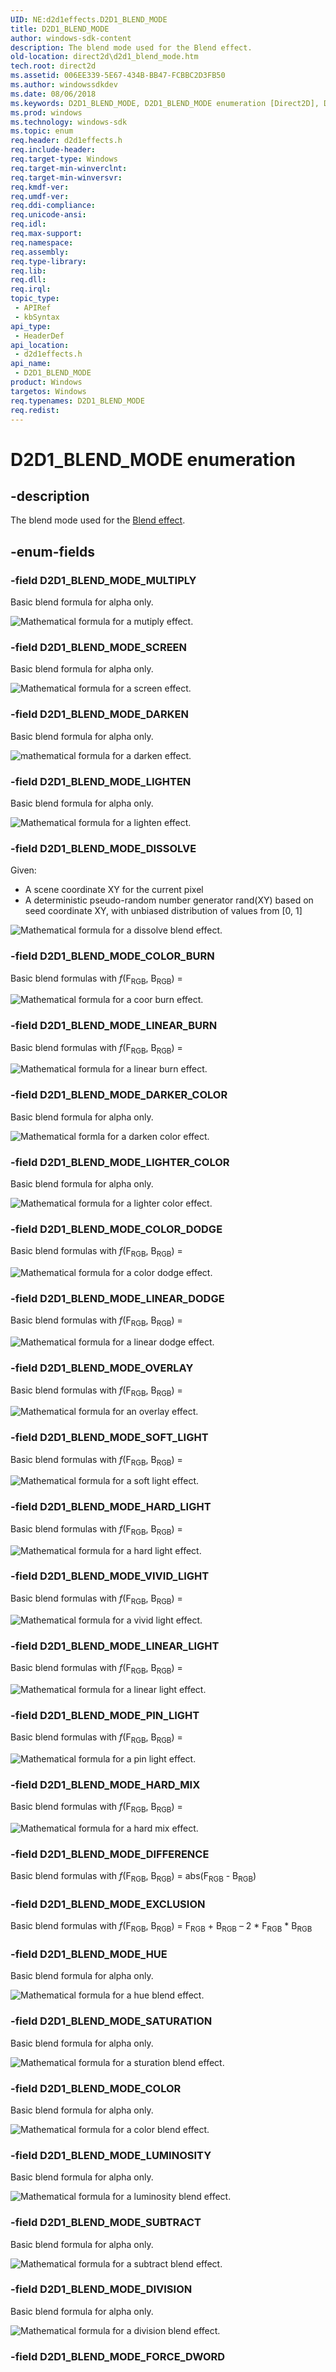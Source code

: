 ```yaml
---
UID: NE:d2d1effects.D2D1_BLEND_MODE
title: D2D1_BLEND_MODE
author: windows-sdk-content
description: The blend mode used for the Blend effect.
old-location: direct2d\d2d1_blend_mode.htm
tech.root: direct2d
ms.assetid: 006EE339-5E67-434B-BB47-FCBBC2D3FB50
ms.author: windowssdkdev
ms.date: 08/06/2018
ms.keywords: D2D1_BLEND_MODE, D2D1_BLEND_MODE enumeration [Direct2D], D2D1_BLEND_MODE_COLOR, D2D1_BLEND_MODE_COLOR_BURN, D2D1_BLEND_MODE_COLOR_DODGE, D2D1_BLEND_MODE_DARKEN, D2D1_BLEND_MODE_DARKER_COLOR, D2D1_BLEND_MODE_DIFFERENCE, D2D1_BLEND_MODE_DISSOLVE, D2D1_BLEND_MODE_DIVISION, D2D1_BLEND_MODE_EXCLUSION, D2D1_BLEND_MODE_HARD_LIGHT, D2D1_BLEND_MODE_HARD_MIX, D2D1_BLEND_MODE_HUE, D2D1_BLEND_MODE_LIGHTEN, D2D1_BLEND_MODE_LIGHTER_COLOR, D2D1_BLEND_MODE_LINEAR_BURN, D2D1_BLEND_MODE_LINEAR_DODGE, D2D1_BLEND_MODE_LINEAR_LIGHT, D2D1_BLEND_MODE_LUMINOSITY, D2D1_BLEND_MODE_MULTIPLY, D2D1_BLEND_MODE_OVERLAY, D2D1_BLEND_MODE_PIN_LIGHT, D2D1_BLEND_MODE_SATURATION, D2D1_BLEND_MODE_SCREEN, D2D1_BLEND_MODE_SOFT_LIGHT, D2D1_BLEND_MODE_SUBTRACT, D2D1_BLEND_MODE_VIVID_LIGHT, d2d1effects/D2D1_BLEND_MODE, d2d1effects/D2D1_BLEND_MODE_COLOR, d2d1effects/D2D1_BLEND_MODE_COLOR_BURN, d2d1effects/D2D1_BLEND_MODE_COLOR_DODGE, d2d1effects/D2D1_BLEND_MODE_DARKEN, d2d1effects/D2D1_BLEND_MODE_DARKER_COLOR, d2d1effects/D2D1_BLEND_MODE_DIFFERENCE, d2d1effects/D2D1_BLEND_MODE_DISSOLVE, d2d1effects/D2D1_BLEND_MODE_DIVISION, d2d1effects/D2D1_BLEND_MODE_EXCLUSION, d2d1effects/D2D1_BLEND_MODE_HARD_LIGHT, d2d1effects/D2D1_BLEND_MODE_HARD_MIX, d2d1effects/D2D1_BLEND_MODE_HUE, d2d1effects/D2D1_BLEND_MODE_LIGHTEN, d2d1effects/D2D1_BLEND_MODE_LIGHTER_COLOR, d2d1effects/D2D1_BLEND_MODE_LINEAR_BURN, d2d1effects/D2D1_BLEND_MODE_LINEAR_DODGE, d2d1effects/D2D1_BLEND_MODE_LINEAR_LIGHT, d2d1effects/D2D1_BLEND_MODE_LUMINOSITY, d2d1effects/D2D1_BLEND_MODE_MULTIPLY, d2d1effects/D2D1_BLEND_MODE_OVERLAY, d2d1effects/D2D1_BLEND_MODE_PIN_LIGHT, d2d1effects/D2D1_BLEND_MODE_SATURATION, d2d1effects/D2D1_BLEND_MODE_SCREEN, d2d1effects/D2D1_BLEND_MODE_SOFT_LIGHT, d2d1effects/D2D1_BLEND_MODE_SUBTRACT, d2d1effects/D2D1_BLEND_MODE_VIVID_LIGHT, direct2d.d2d1_blend_mode
ms.prod: windows
ms.technology: windows-sdk
ms.topic: enum
req.header: d2d1effects.h
req.include-header: 
req.target-type: Windows
req.target-min-winverclnt: 
req.target-min-winversvr: 
req.kmdf-ver: 
req.umdf-ver: 
req.ddi-compliance: 
req.unicode-ansi: 
req.idl: 
req.max-support: 
req.namespace: 
req.assembly: 
req.type-library: 
req.lib: 
req.dll: 
req.irql: 
topic_type:
 - APIRef
 - kbSyntax
api_type:
 - HeaderDef
api_location:
 - d2d1effects.h
api_name:
 - D2D1_BLEND_MODE
product: Windows
targetos: Windows
req.typenames: D2D1_BLEND_MODE
req.redist: 
---
```


# D2D1_BLEND_MODE enumeration


## -description


The blend mode used for the <a href="https://msdn.microsoft.com/39D8BAA3-8FF3-4F10-99A0-B26FCA3018AE">Blend effect</a>.


## -enum-fields




### -field D2D1_BLEND_MODE_MULTIPLY

Basic blend formula for alpha only. 

<img alt="Mathematical formula for a mutiply effect." src="images/blend_mode_multiply_1.png"/>

### -field D2D1_BLEND_MODE_SCREEN

Basic blend formula for alpha only. 

<img alt="Mathematical formula for a screen effect." src="images/blend_mode_screen_1.png"/>

### -field D2D1_BLEND_MODE_DARKEN

Basic blend formula for alpha only.  

<img alt="mathematical formula for a darken effect." src="images/blend_mode_darken_1.png"/>

### -field D2D1_BLEND_MODE_LIGHTEN

Basic blend formula for alpha only. 

<img alt="Mathematical formula for a lighten effect." src="images/blend_mode_lighten_1.png"/>

### -field D2D1_BLEND_MODE_DISSOLVE

Given:
            

<ul>
<li>A scene coordinate XY for the current pixel</li>
<li>A deterministic pseudo-random number generator rand(XY) based on seed coordinate XY, with unbiased distribution of values from [0, 1]</li>
</ul>
<img alt="Mathematical formula for a dissolve blend effect." src="images/blend_mode_dissolve_1.png"/>


### -field D2D1_BLEND_MODE_COLOR_BURN

Basic blend formulas with <i>f</i>(F<sub>RGB</sub>, B<sub>RGB</sub>) =  

<img alt="Mathematical formula for a coor burn effect." src="images/blend_mode_colorburn_1.png"/>

### -field D2D1_BLEND_MODE_LINEAR_BURN

Basic blend formulas with <i>f</i>(F<sub>RGB</sub>, B<sub>RGB</sub>) =  

<img alt="Mathematical formula for a linear burn effect." src="images/blend_mode_linearburn_1.png"/>

### -field D2D1_BLEND_MODE_DARKER_COLOR

Basic blend formula for alpha only. 

<img alt="Mathematical formla for a darken color effect." src="images/blend_mode_darkencolor_1.png"/>

### -field D2D1_BLEND_MODE_LIGHTER_COLOR

Basic blend formula for alpha only. 

<img alt="Mathematical formula for a lighter color effect." src="images/blend_mode_lightercolor_1.png"/>

### -field D2D1_BLEND_MODE_COLOR_DODGE

Basic blend formulas with <i>f</i>(F<sub>RGB</sub>, B<sub>RGB</sub>) =  

<img alt="Mathematical formula for a color dodge effect." src="images/blend_mode_colordodge_1.png"/>

### -field D2D1_BLEND_MODE_LINEAR_DODGE

Basic blend formulas with <i>f</i>(F<sub>RGB</sub>, B<sub>RGB</sub>) = 

<img alt="Mathematical formula for a linear dodge effect." src="images/blend_mode_lineardodge_1.png"/>

### -field D2D1_BLEND_MODE_OVERLAY

Basic blend formulas with <i>f</i>(F<sub>RGB</sub>, B<sub>RGB</sub>) = 

<img alt="Mathematical formula for an overlay effect." src="images/blend_mode_overlay_1.png"/>

### -field D2D1_BLEND_MODE_SOFT_LIGHT

Basic blend formulas with <i>f</i>(F<sub>RGB</sub>, B<sub>RGB</sub>) = 

<img alt="Mathematical formula for a soft light effect." src="images/blend_mode_softlight_1.png"/>

### -field D2D1_BLEND_MODE_HARD_LIGHT

Basic blend formulas with <i>f</i>(F<sub>RGB</sub>, B<sub>RGB</sub>) = 

<img alt="Mathematical formula for a hard light effect." src="images/blend_mode_hardlight_1.png"/>

### -field D2D1_BLEND_MODE_VIVID_LIGHT

Basic blend formulas with <i>f</i>(F<sub>RGB</sub>, B<sub>RGB</sub>) = 

<img alt="Mathematical formula for a vivid light effect." src="images/blend_mode_vividlight_1.png"/>

### -field D2D1_BLEND_MODE_LINEAR_LIGHT

Basic blend formulas with <i>f</i>(F<sub>RGB</sub>, B<sub>RGB</sub>) = 

<img alt="Mathematical formula for a linear light effect." src="images/blend_mode_linearlight_1.png"/>

### -field D2D1_BLEND_MODE_PIN_LIGHT

Basic blend formulas with <i>f</i>(F<sub>RGB</sub>, B<sub>RGB</sub>) = 

<img alt="Mathematical formula for a pin light effect." src="images/blend_mode_pinlight_1.png"/>

### -field D2D1_BLEND_MODE_HARD_MIX

Basic blend formulas with <i>f</i>(F<sub>RGB</sub>, B<sub>RGB</sub>) = 

<img alt="Mathematical formula for a hard mix effect." src="images/blend_mode_hardmix_1.png"/>

### -field D2D1_BLEND_MODE_DIFFERENCE

Basic blend formulas with <i>f</i>(F<sub>RGB</sub>, B<sub>RGB</sub>) = abs(F<sub>RGB</sub> - B<sub>RGB</sub>)


### -field D2D1_BLEND_MODE_EXCLUSION

Basic blend formulas with <i>f</i>(F<sub>RGB</sub>, B<sub>RGB</sub>) = F<sub>RGB</sub> + B<sub>RGB</sub> – 2 * F<sub>RGB</sub> * B<sub>RGB</sub>


### -field D2D1_BLEND_MODE_HUE

Basic blend formula for alpha only. 

<img alt="Mathematical formula for a hue blend effect." src="images/blend_mode_hue_1.png"/>

### -field D2D1_BLEND_MODE_SATURATION

Basic blend formula for alpha only. 

<img alt="Mathematical formula for a sturation blend effect." src="images/blend_mode_saturation_1.png"/>

### -field D2D1_BLEND_MODE_COLOR

Basic blend formula for alpha only. 

<img alt="Mathematical formula for a color blend effect." src="images/blend_mode_color_1.png"/>

### -field D2D1_BLEND_MODE_LUMINOSITY

Basic blend formula for alpha only. 

<img alt="Mathematical formula for a luminosity blend effect." src="images/blend_mode_luminosity_1.png"/>

### -field D2D1_BLEND_MODE_SUBTRACT

Basic blend formula for alpha only. 

<img alt="Mathematical formula for a subtract blend effect." src="images/blend_mode_subtract_1.png"/>

### -field D2D1_BLEND_MODE_DIVISION

Basic blend formula for alpha only. 

<img alt="Mathematical formula for a division blend effect." src="images/blend_mode_division_1.png"/>

### -field D2D1_BLEND_MODE_FORCE_DWORD



